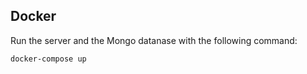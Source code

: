 ## Docker

Run the server and the Mongo datanase with the following command:

```bash
docker-compose up
```
